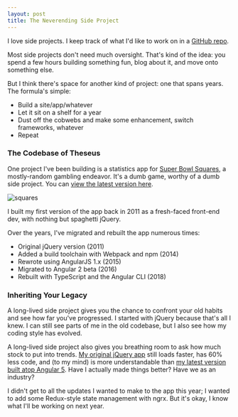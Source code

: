 ```yaml
---
layout: post
title: The Neverending Side Project
---
```


I love side projects. I keep track of what I'd like to work on in a [GitHub repo](https://github.com/mattdsteele/side-projects/issues/).

Most side projects don't need much oversight. That's kind of the idea: you spend a few hours building something fun, blog about it, and move onto something else.

But I think there's space for another kind of project: one that spans years. The formula's simple:

- Build a site/app/whatever
- Let it sit on a shelf for a year
- Dust off the cobwebs and make some enhancement, switch frameworks, whatever
- Repeat

### The Codebase of Theseus

One project I've been building is a statistics app for [Super Bowl Squares](http://www.superbowlsquares.org/how-to-play), a mostly-random gambling endeavor. It's a dumb game, worthy of a dumb side project. You can [view the latest version here](https://projects.steele.blue/squares/ng5/).

![squares](https://images.performgroup.com/di/library/sporting_news/8/e4/super-bowl-squares-012815-ftrjpg_192r85vn9rmv61fzavaolc2i8s.jpg?t=846249227&w=960&quality=70)

I built my first version of the app back in 2011 as a fresh-faced front-end dev, with nothing but spaghetti jQuery.

Over the years, I've migrated and rebuilt the app numerous times:

- Original jQuery version (2011)
- Added a build toolchain with Webpack and npm (2014)
- Rewrote using AngularJS 1.x (2015)
- Migrated to Angular 2 beta (2016)
- Rebuilt with TypeScript and the Angular CLI (2018)

### Inheriting Your Legacy

A long-lived side project gives you the chance to confront your old habits and see how far you've progressed. I started with jQuery because that's all I knew. I can still see parts of me in the old codebase, but I also see how my coding style has evolved.

A long-lived side project also gives you breathing room to ask how much stock to put into trends. [My original jQuery app][jq] still loads faster, has 60% less code, and (to my mind) is more understandable than [my latest version built atop Angular 5][ng5]. Have I actually made things better? Have we as an industry?

I didn't get to all the updates I wanted to make to the app this year; I wanted to add some Redux-style state management with ngrx. But it's okay, I know what I'll be working on next year.

[jq]: https://github.com/mattdsteele/football-squares/blob/jquery/js/squares.js
[ng5]: https://github.com/mattdsteele/football-squares/tree/master/src
